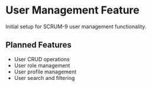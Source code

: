 # User Management Feature

Initial setup for SCRUM-9 user management functionality.

## Planned Features
- User CRUD operations
- User role management
- User profile management
- User search and filtering